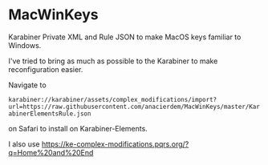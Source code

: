 # MacWinKeys

Karabiner Private XML and Rule JSON to make MacOS keys familiar to Windows.

I've tried to bring as much as possible to the Karabiner to make reconfiguration easier.

Navigate to 

`karabiner://karabiner/assets/complex_modifications/import?url=https://raw.githubusercontent.com/anacierdem/MacWinKeys/master/KarabinerElementsRule.json`

on Safari to install on Karabiner-Elements.

I also use https://ke-complex-modifications.pqrs.org/?q=Home%20and%20End
